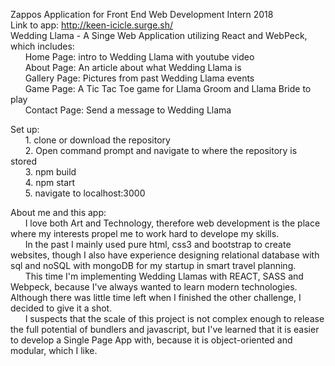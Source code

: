 Zappos Application for Front End Web Development Intern 2018<br />
Link to app: http://keen-icicle.surge.sh/<br />
Wedding Llama - A Singe Web Application utilizing React and WebPeck, which includes:  <br />
&nbsp; &nbsp;&nbsp; &nbsp;Home Page: intro to Wedding Llama with youtube video<br />
&nbsp; &nbsp;&nbsp; &nbsp;About Page: An article about what Wedding Llama is<br />
&nbsp; &nbsp;&nbsp; &nbsp;Gallery Page: Pictures from past Wedding Llama events<br />
&nbsp; &nbsp;&nbsp; &nbsp;Game Page: A Tic Tac Toe game for Llama Groom and Llama Bride to play <br />
&nbsp; &nbsp;&nbsp; &nbsp;Contact Page: Send a message to Wedding Llama<br />

Set up:  <br />
  &nbsp; &nbsp;&nbsp; &nbsp;1. clone or download the repository  <br />
  &nbsp; &nbsp;&nbsp; &nbsp;2. Open command prompt and navigate to where the repository is stored <br />
  &nbsp; &nbsp;&nbsp; &nbsp;3. npm build <br />
  &nbsp; &nbsp;&nbsp; &nbsp;4. npm start  <br />
   &nbsp; &nbsp;&nbsp; &nbsp;5. navigate to localhost:3000  <br />
  
About me and this app:  <br />
    &nbsp; &nbsp;&nbsp; &nbsp;I love both Art and Technology, therefore web development is the place where my interests propel me to work hard to develope my skills. <br />
    &nbsp; &nbsp;&nbsp; &nbsp;In the past I mainly used pure html, css3 and bootstrap to create websites, though I also have experience designing relational database with sql and noSQL with mongoDB for my startup in smart travel planning.  <br/>
    &nbsp; &nbsp;&nbsp; &nbsp;This time I'm implementing Wedding Llamas with REACT, SASS and Webpeck, because I've always wanted to learn modern technologies. <br/>
   Although there was little time left when I finished the other challenge, I decided to give it a shot. <br/>
    &nbsp; &nbsp;&nbsp; &nbsp;I suspects that the scale of this project is not complex enough to release the full potential of bundlers and javascript, but I've learned that it is easier to develop a Single Page App with, because it is object-oriented and modular, which I like. <br />
